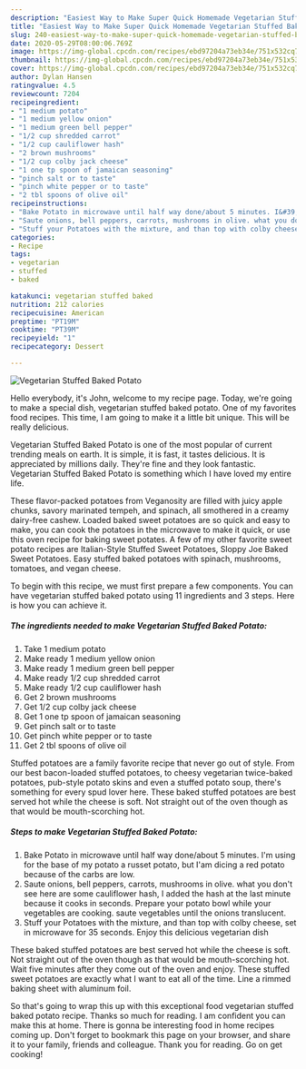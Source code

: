 ```yaml
---
description: "Easiest Way to Make Super Quick Homemade Vegetarian Stuffed Baked Potato"
title: "Easiest Way to Make Super Quick Homemade Vegetarian Stuffed Baked Potato"
slug: 240-easiest-way-to-make-super-quick-homemade-vegetarian-stuffed-baked-potato
date: 2020-05-29T08:00:06.769Z
image: https://img-global.cpcdn.com/recipes/ebd97204a73eb34e/751x532cq70/vegetarian-stuffed-baked-potato-recipe-main-photo.jpg
thumbnail: https://img-global.cpcdn.com/recipes/ebd97204a73eb34e/751x532cq70/vegetarian-stuffed-baked-potato-recipe-main-photo.jpg
cover: https://img-global.cpcdn.com/recipes/ebd97204a73eb34e/751x532cq70/vegetarian-stuffed-baked-potato-recipe-main-photo.jpg
author: Dylan Hansen
ratingvalue: 4.5
reviewcount: 7204
recipeingredient:
- "1 medium potato"
- "1 medium yellow onion"
- "1 medium green bell pepper"
- "1/2 cup shredded carrot"
- "1/2 cup cauliflower hash"
- "2 brown mushrooms"
- "1/2 cup colby jack cheese"
- "1 one tp spoon of jamaican seasoning"
- "pinch salt or to taste"
- "pinch white pepper or to taste"
- "2 tbl spoons of olive oil"
recipeinstructions:
- "Bake Potato in microwave until half way done/about 5 minutes. I&#39;m using for the base of my potato a russet potato, but I&#39;am dicing a red potato because of the carbs are low."
- "Saute onions, bell peppers, carrots, mushrooms in olive. what you don&#39;t see here are some cauliflower hash, I added the hash at the last minute because it cooks in seconds. Prepare your potato bowl while your vegetables are cooking. saute vegetables until the onions translucent."
- "Stuff your Potatoes with the mixture, and than top with colby cheese, set in microwave for 35 seconds. Enjoy this delicious vegetarian dish"
categories:
- Recipe
tags:
- vegetarian
- stuffed
- baked

katakunci: vegetarian stuffed baked 
nutrition: 212 calories
recipecuisine: American
preptime: "PT19M"
cooktime: "PT39M"
recipeyield: "1"
recipecategory: Dessert

---
```



![Vegetarian Stuffed Baked Potato](https://img-global.cpcdn.com/recipes/ebd97204a73eb34e/751x532cq70/vegetarian-stuffed-baked-potato-recipe-main-photo.jpg)

Hello everybody, it's John, welcome to my recipe page. Today, we're going to make a special dish, vegetarian stuffed baked potato. One of my favorites food recipes. This time, I am going to make it a little bit unique. This will be really delicious.

Vegetarian Stuffed Baked Potato is one of the most popular of current trending meals on earth. It is simple, it is fast, it tastes delicious. It is appreciated by millions daily. They're fine and they look fantastic. Vegetarian Stuffed Baked Potato is something which I have loved my entire life.

These flavor-packed potatoes from Veganosity are filled with juicy apple chunks, savory marinated tempeh, and spinach, all smothered in a creamy dairy-free cashew. Loaded baked sweet potatoes are so quick and easy to make, you can cook the potatoes in the microwave to make it quick, or use this oven recipe for baking sweet potates. A few of my other favorite sweet potato recipes are Italian-Style Stuffed Sweet Potatoes, Sloppy Joe Baked Sweet Potatoes. Easy stuffed baked potatoes with spinach, mushrooms, tomatoes, and vegan cheese.


To begin with this recipe, we must first prepare a few components. You can have vegetarian stuffed baked potato using 11 ingredients and 3 steps. Here is how you can achieve it.

<!--inarticleads1-->

##### The ingredients needed to make Vegetarian Stuffed Baked Potato:

1. Take 1 medium potato
1. Make ready 1 medium yellow onion
1. Make ready 1 medium green bell pepper
1. Make ready 1/2 cup shredded carrot
1. Make ready 1/2 cup cauliflower hash
1. Get 2 brown mushrooms
1. Get 1/2 cup colby jack cheese
1. Get 1 one tp spoon of jamaican seasoning
1. Get pinch salt or to taste
1. Get pinch white pepper or to taste
1. Get 2 tbl spoons of olive oil


Stuffed potatoes are a family favorite recipe that never go out of style. From our best bacon-loaded stuffed potatoes, to cheesy vegetarian twice-baked potatoes, pub-style potato skins and even a stuffed potato soup, there&#39;s something for every spud lover here. These baked stuffed potatoes are best served hot while the cheese is soft. Not straight out of the oven though as that would be mouth-scorching hot. 

<!--inarticleads2-->

##### Steps to make Vegetarian Stuffed Baked Potato:

1. Bake Potato in microwave until half way done/about 5 minutes. I&#39;m using for the base of my potato a russet potato, but I&#39;am dicing a red potato because of the carbs are low.
1. Saute onions, bell peppers, carrots, mushrooms in olive. what you don&#39;t see here are some cauliflower hash, I added the hash at the last minute because it cooks in seconds. Prepare your potato bowl while your vegetables are cooking. saute vegetables until the onions translucent.
1. Stuff your Potatoes with the mixture, and than top with colby cheese, set in microwave for 35 seconds. Enjoy this delicious vegetarian dish


These baked stuffed potatoes are best served hot while the cheese is soft. Not straight out of the oven though as that would be mouth-scorching hot. Wait five minutes after they come out of the oven and enjoy. These stuffed sweet potatoes are exactly what I want to eat all of the time. Line a rimmed baking sheet with aluminum foil. 

So that's going to wrap this up with this exceptional food vegetarian stuffed baked potato recipe. Thanks so much for reading. I am confident you can make this at home. There is gonna be interesting food in home recipes coming up. Don't forget to bookmark this page on your browser, and share it to your family, friends and colleague. Thank you for reading. Go on get cooking!
